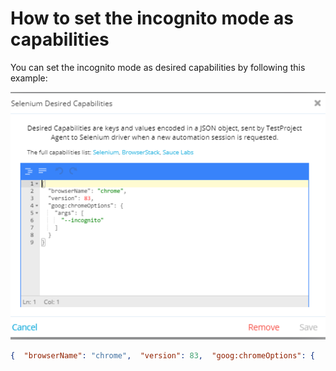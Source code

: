 # How to set the incognito mode as capabilities



You can set the incognito mode as desired capabilities by following this example:

![](<../../.gitbook/assets/image (498).png>)

```json
{  "browserName": "chrome",  "version": 83,  "goog:chromeOptions": {    "args": [      "--incognito"    ]  }}
```
